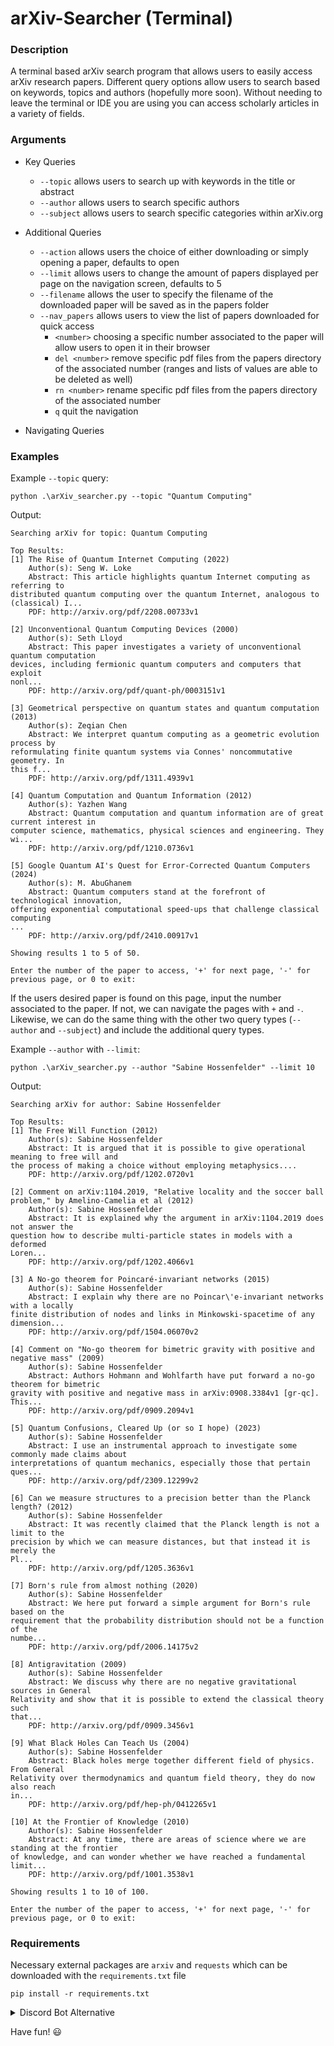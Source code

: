 # arXiv-Searcher (Terminal)

### Description
A terminal based arXiv search program that allows users to easily access arXiv research papers. Different query options allow users to search based on keywords, topics and authors (hopefully more soon). Without needing to leave the terminal or IDE you are using you can access scholarly articles in a variety of fields. 

### Arguments
- Key Queries
    - `--topic` allows users to search up with keywords in the title or abstract
    - `--author` allows users to search specific authors
    - `--subject` allows users to search specific categories within arXiv.org

- Additional Queries
    - `--action` allows users the choice of either downloading or simply opening a paper, defaults to open
    - `--limit` allows users to change the amount of papers displayed per page on the navigation screen, defaults to 5
    - `--filename` allows the user to specify the filename of the downloaded paper will be saved as in the papers folder
    - `--nav_papers` allows users to view the list of papers downloaded for quick access
        - `<number>` choosing a specific number associated to the paper will allow users to open it in their browser
        - `del <number>` remove specific pdf files from the papers directory of the associated number (ranges and lists of values are able to be deleted as well)
        - `rn <number>` rename specific pdf files from the papers directory of the associated number
        - `q` quit the navigation

- Navigating Queries

### Examples

Example `--topic` query:
```
python .\arXiv_searcher.py --topic "Quantum Computing" 
```
Output:
```
Searching arXiv for topic: Quantum Computing

Top Results:
[1] The Rise of Quantum Internet Computing (2022)
    Author(s): Seng W. Loke
    Abstract: This article highlights quantum Internet computing as referring to
distributed quantum computing over the quantum Internet, analogous to
(classical) I...
    PDF: http://arxiv.org/pdf/2208.00733v1

[2] Unconventional Quantum Computing Devices (2000)
    Author(s): Seth Lloyd
    Abstract: This paper investigates a variety of unconventional quantum computation
devices, including fermionic quantum computers and computers that exploit
nonl...
    PDF: http://arxiv.org/pdf/quant-ph/0003151v1

[3] Geometrical perspective on quantum states and quantum computation (2013)
    Author(s): Zeqian Chen
    Abstract: We interpret quantum computing as a geometric evolution process by
reformulating finite quantum systems via Connes' noncommutative geometry. In
this f...
    PDF: http://arxiv.org/pdf/1311.4939v1

[4] Quantum Computation and Quantum Information (2012)
    Author(s): Yazhen Wang
    Abstract: Quantum computation and quantum information are of great current interest in
computer science, mathematics, physical sciences and engineering. They wi...
    PDF: http://arxiv.org/pdf/1210.0736v1

[5] Google Quantum AI's Quest for Error-Corrected Quantum Computers (2024)
    Author(s): M. AbuGhanem
    Abstract: Quantum computers stand at the forefront of technological innovation,
offering exponential computational speed-ups that challenge classical computing
...
    PDF: http://arxiv.org/pdf/2410.00917v1

Showing results 1 to 5 of 50.

Enter the number of the paper to access, '+' for next page, '-' for previous page, or 0 to exit:
```

If the users desired paper is found on this page, input the number associated to the paper. If not, we can navigate the pages with `+` and `-`. Likewise, we can do the same thing with the other two query types (`--author` and `--subject`) and include the additional query types.

Example `--author` with `--limit`:
```
python .\arXiv_searcher.py --author "Sabine Hossenfelder" --limit 10
```
Output:
```
Searching arXiv for author: Sabine Hossenfelder

Top Results:
[1] The Free Will Function (2012)
    Author(s): Sabine Hossenfelder
    Abstract: It is argued that it is possible to give operational meaning to free will and
the process of making a choice without employing metaphysics....
    PDF: http://arxiv.org/pdf/1202.0720v1

[2] Comment on arXiv:1104.2019, "Relative locality and the soccer ball problem," by Amelino-Camelia et al (2012)
    Author(s): Sabine Hossenfelder
    Abstract: It is explained why the argument in arXiv:1104.2019 does not answer the
question how to describe multi-particle states in models with a deformed
Loren...
    PDF: http://arxiv.org/pdf/1202.4066v1

[3] A No-go theorem for Poincaré-invariant networks (2015)
    Author(s): Sabine Hossenfelder
    Abstract: I explain why there are no Poincar\'e-invariant networks with a locally
finite distribution of nodes and links in Minkowski-spacetime of any dimension...
    PDF: http://arxiv.org/pdf/1504.06070v2

[4] Comment on "No-go theorem for bimetric gravity with positive and negative mass" (2009)
    Author(s): Sabine Hossenfelder
    Abstract: Authors Hohmann and Wohlfarth have put forward a no-go theorem for bimetric
gravity with positive and negative mass in arXiv:0908.3384v1 [gr-qc]. This...
    PDF: http://arxiv.org/pdf/0909.2094v1

[5] Quantum Confusions, Cleared Up (or so I hope) (2023)
    Author(s): Sabine Hossenfelder
    Abstract: I use an instrumental approach to investigate some commonly made claims about
interpretations of quantum mechanics, especially those that pertain ques...
    PDF: http://arxiv.org/pdf/2309.12299v2

[6] Can we measure structures to a precision better than the Planck length? (2012)
    Author(s): Sabine Hossenfelder
    Abstract: It was recently claimed that the Planck length is not a limit to the
precision by which we can measure distances, but that instead it is merely the
Pl...
    PDF: http://arxiv.org/pdf/1205.3636v1

[7] Born's rule from almost nothing (2020)
    Author(s): Sabine Hossenfelder
    Abstract: We here put forward a simple argument for Born's rule based on the
requirement that the probability distribution should not be a function of the
numbe...
    PDF: http://arxiv.org/pdf/2006.14175v2

[8] Antigravitation (2009)
    Author(s): Sabine Hossenfelder
    Abstract: We discuss why there are no negative gravitational sources in General
Relativity and show that it is possible to extend the classical theory such
that...
    PDF: http://arxiv.org/pdf/0909.3456v1

[9] What Black Holes Can Teach Us (2004)
    Author(s): Sabine Hossenfelder
    Abstract: Black holes merge together different field of physics. From General
Relativity over thermodynamics and quantum field theory, they do now also reach
in...
    PDF: http://arxiv.org/pdf/hep-ph/0412265v1

[10] At the Frontier of Knowledge (2010)
    Author(s): Sabine Hossenfelder
    Abstract: At any time, there are areas of science where we are standing at the frontier
of knowledge, and can wonder whether we have reached a fundamental limit...
    PDF: http://arxiv.org/pdf/1001.3538v1

Showing results 1 to 10 of 100.

Enter the number of the paper to access, '+' for next page, '-' for previous page, or 0 to exit:
```

### Requirements
Necessary external packages are `arxiv` and `requests` which can be downloaded with the `requirements.txt` file
```
pip install -r requirements.txt
```
<details>
<summary>Discord Bot Alternative</summary>
<br>
Work in Progress 😢
<br><br>
<b>Current Objectives</b>
<li>
Fully accessible menu 
</li>
<li>
Download feautre in specific text channel
</li>
<li>
Lightweight easy functionality 
</li>
</details>

Have fun! :smiley:
